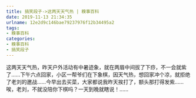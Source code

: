 ```yaml
---
title: 搞笑段子->这两天天气热 | 糗事百科
date: 2019-11-13 21:34:35
urlname: 12e2d9c146bae79237976f12b34495a2
tags: 
- 糗事百科
categories:
- 糗事百科
- 搞笑段子
---
```

这两天天气热，昨天户外活动有中暑迹象，就在两眉中间拔了下痧，不一会就紫了……下午六点回家，小区一帮爷们在下象棋，因天气热，想回家冲个凉，就拒绝了老刘的邀战……今早出去买菜，大家都说我昨天挨打了，额头那打得发紫……唉，老刘，不就没陪你下棋吗？一天到晚就瞎说！……


